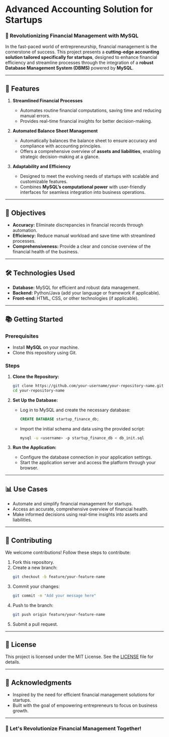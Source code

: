 
# Advanced Accounting Solution for Startups  

### 🚀 Revolutionizing Financial Management with MySQL  

In the fast-paced world of entrepreneurship, financial management is the cornerstone of success. This project presents a **cutting-edge accounting solution tailored specifically for startups**, designed to enhance financial efficiency and streamline processes through the integration of a **robust Database Management System (DBMS)** powered by **MySQL**.  

---

## 📌 Features  

1. **Streamlined Financial Processes**  
   - Automates routine financial computations, saving time and reducing manual errors.  
   - Provides real-time financial insights for better decision-making.  

2. **Automated Balance Sheet Management**  
   - Automatically balances the balance sheet to ensure accuracy and compliance with accounting principles.  
   - Offers a comprehensive overview of **assets and liabilities**, enabling strategic decision-making at a glance.  

3. **Adaptability and Efficiency**  
   - Designed to meet the evolving needs of startups with scalable and customizable features.  
   - Combines **MySQL’s computational power** with user-friendly interfaces for seamless integration into business operations.  

---

## 🎯 Objectives  

- **Accuracy:** Eliminate discrepancies in financial records through automation.  
- **Efficiency:** Reduce manual workload and save time with streamlined processes.  
- **Comprehensiveness:** Provide a clear and concise overview of the financial health of the business.  

---

## 🛠️ Technologies Used  

- **Database:** MySQL for efficient and robust data management.  
- **Backend:** Python/Java (add your language or framework if applicable).  
- **Front-end:** HTML, CSS, or other technologies (if applicable).  

---

## 📚 Getting Started  

### Prerequisites  
- Install **MySQL** on your machine.  
- Clone this repository using Git.  

### Steps  

1. **Clone the Repository:**  
   ```bash  
   git clone https://github.com/your-username/your-repository-name.git  
   cd your-repository-name
   ```  

2. **Set Up the Database:**  
   - Log in to MySQL and create the necessary database:  
     ```sql  
     CREATE DATABASE startup_finance_db;  
     ```  
   - Import the initial schema and data using the provided script:  
     ```bash  
     mysql -u <username> -p startup_finance_db < db_init.sql  
     ```  

3. **Run the Application:**  
   - Configure the database connection in your application settings.  
   - Start the application server and access the platform through your browser.  

---

## 📊 Use Cases  

- Automate and simplify financial management for startups.  
- Access an accurate, comprehensive overview of financial health.  
- Make informed decisions using real-time insights into assets and liabilities.  

---

## 🤝 Contributing  

We welcome contributions! Follow these steps to contribute:  
1. Fork this repository.  
2. Create a new branch:  
   ```bash  
   git checkout -b feature/your-feature-name  
   ```  
3. Commit your changes:  
   ```bash  
   git commit -m "Add your message here"  
   ```  
4. Push to the branch:  
   ```bash  
   git push origin feature/your-feature-name  
   ```  
5. Submit a pull request.  

---

## 📄 License  

This project is licensed under the MIT License. See the [LICENSE](LICENSE) file for details.  

---

## 👥 Acknowledgments  

- Inspired by the need for efficient financial management solutions for startups.  
- Built with the goal of empowering entrepreneurs to focus on business growth.  

---

### 🌟 Let's Revolutionize Financial Management Together!  
